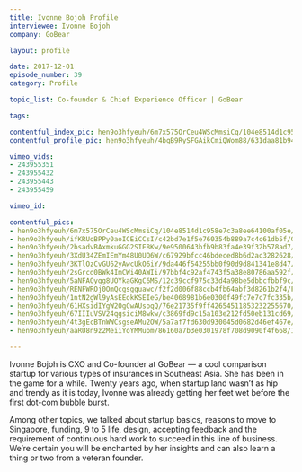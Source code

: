 ```yaml
---
title: Ivonne Bojoh Profile
interviewee: Ivonne Bojoh
company: GoBear

layout: profile

date: 2017-12-01
episode_number: 39
category: Profile

topic_list: Co-founder & Chief Experience Officer | GoBear

tags:

contentful_index_pic: hen9o3hfyeuh/6m7x575OrCeu4WScMmsiCq/104e8514d1c958e7c3a8ee64100af05e/Ivonne_Bojoh_01.jpg
contentful_profile_pic: hen9o3hfyeuh/4bqB9RySFGAikCmiQWom88/631daa81b94b00998dbcde8751a38f39/Ivonne_Bojoh_Blue_Frame.jpg

vimeo_vids:
- 243955351
- 243955432
- 243955443
- 243955459

vimeo_id: 

contentful_pics:
- hen9o3hfyeuh/6m7x575OrCeu4WScMmsiCq/104e8514d1c958e7c3a8ee64100af05e/Ivonne_Bojoh_01.jpg
- hen9o3hfyeuh/ifKRUqBPPy0aoICEiCCsI/c42bd7e1f5e760354b889a7c4c61db5f/GoBear_Office_View.jpg
- hen9o3hfyeuh/2bsadvBAxmkuGGG2SIE8Kw/9e9500643bfb9b83fa4e39f32b578ad7/GoBear_Office_View_02.jpg
- hen9o3hfyeuh/3XdU34ZEmIEmYm48U0UQ6W/c67929bfcc46bdeced8b6d2ac3282628/Wall_of_Fame.jpg
- hen9o3hfyeuh/3KTlOzCvGU62yAwcUkO6iY/9da446f54255bb0f90d9d841341e8d47/Wall_of_Fame_detail_02.jpg
- hen9o3hfyeuh/2sGrcd0BWk4ImCWi40AWIi/97bbf4c92af4743f5a38e80786aa592f/Thoughtful_at_Work.jpg
- hen9o3hfyeuh/5aNFAOyqg8UOYkaGKgC6MS/12c39ccf975c33d4a98be5dbbcfbbf9c/Unicorn_Duo.jpg
- hen9o3hfyeuh/RENFWROj0OmQcgsgguawc/f2f2d006f88ccb4fb64abf3d8261b2f4/Fish_Tank_Office.jpg
- hen9o3hfyeuh/1ntN2gWl9yAsEEokKSEIeG/be4068981b6e0300f49fc7e7c7fc335b/Shared_Desk_03.jpg
- hen9o3hfyeuh/61HXsidIYgW2OgCwAUsoqQ/76e21735f9ff42654511853232255670/Shared_Desk_02.jpg
- hen9o3hfyeuh/67IIIuVSV24qgsiciM8wkw/c3869fd9c15a103e212fd50eb131cd69/Studio_Mascot.jpg
- hen9o3hfyeuh/4t3gEcBTnWWCsgseAMu2OW/5a7af7fd630d930045d0682d46ef467e/Bye_GoBear.jpg
- hen9o3hfyeuh/aaRU8n9z2MeiiYoYMMuom/86160a7b3e0301978f708d9090f4f668/Ivonne_Bojoh_02.jpg

---
```


Ivonne Bojoh is CXO and Co-founder at GoBear — a cool comparison startup for various types of insurances in Southeast Asia. She has been in the game for a while. Twenty years ago, when startup land wasn’t as hip and trendy as it is today, Ivonne was already getting her feet wet before the first dot-com bubble burst.

Among other topics, we talked about startup basics, reasons to move to Singapore, funding, 9 to 5 life, design, accepting feedback and the requirement of continuous hard work to succeed in this line of business. We’re certain you will be enchanted by her insights and can also learn a thing or two from a veteran founder.

